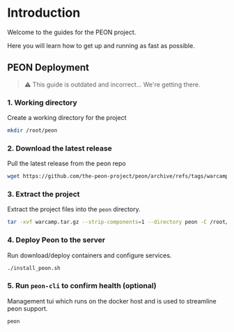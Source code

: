 # Introduction

Welcome to the guides for the PEON project.

Here you will learn how to get up and running as fast as possible.

## PEON Deployment

> :warning: This guide is outdated and incorrect... We're getting there.

### 1. Working directory

Create a working directory for the project

```bash
mkdir /root/peon
```

### 2. Download the latest release

Pull the latest release from the peon repo

```bash
wget https://github.com/the-peon-project/peon/archive/refs/tags/warcamp.tar.gz
```

### 3. Extract the project

Extract the project files into the ``peon`` directory.

```bash
tar -xvf warcamp.tar.gz --strip-components=1 --directory peon -C /root/peon/.
```

### 4. Deploy Peon to the server

Run download/deploy containers and configure services.

```bash
./install_peon.sh
```

### 5. Run ``peon-cli`` to confirm health (optional)

Management tui which runs on the docker host and is used to streamline peon support.

```bash
peon
```
